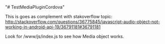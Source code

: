 "# TestMediaPluginCordova" 

This is goes as complement with stakoverflow topic: http://stackoverflow.com/questions/36775845/javascript-audio-object-not-working-in-android-api-19/36791181#36791181

Look  for /www/js/index.js to see how Media object works.
